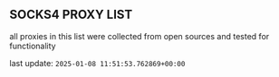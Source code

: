 ## SOCKS4 PROXY LIST

all proxies in this list were collected from open sources and tested for functionality

last update: `2025-01-08 11:51:53.762869+00:00`